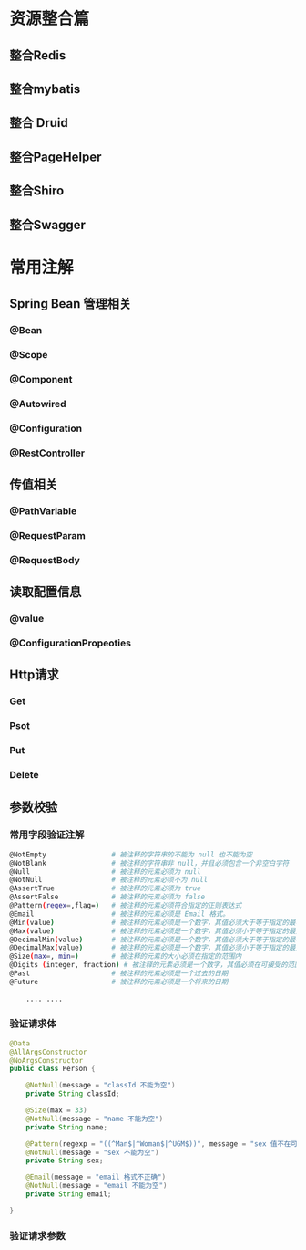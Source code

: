 # 资源整合篇




## 整合Redis





## 整合mybatis







## 整合 Druid









## 整合PageHelper





## 整合Shiro



## 整合Swagger









# 常用注解



## Spring Bean 管理相关



  ### @Bean



### @Scope



### @Component



### @Autowired



### @Configuration



### @RestController

 

## 传值相关

### @PathVariable









### @RequestParam





### @RequestBody





## 读取配置信息

###  @value








### @ConfigurationPropeoties





##  Http请求



### Get







### Psot



### Put





### Delete













## 参数校验



### 常用字段验证注解

~~~bash
@NotEmpty             	 # 被注释的字符串的不能为 null 也不能为空
@NotBlank 				 # 被注释的字符串非 null，并且必须包含一个非空白字符
@Null 					 # 被注释的元素必须为 null
@NotNull 				 # 被注释的元素必须不为 null
@AssertTrue 			 # 被注释的元素必须为 true
@AssertFalse 			 # 被注释的元素必须为 false
@Pattern(regex=,flag=)	 # 被注释的元素必须符合指定的正则表达式
@Email 					 # 被注释的元素必须是 Email 格式。
@Min(value)				 # 被注释的元素必须是一个数字，其值必须大于等于指定的最小值
@Max(value)				 # 被注释的元素必须是一个数字，其值必须小于等于指定的最大值
@DecimalMin(value)		 # 被注释的元素必须是一个数字，其值必须大于等于指定的最小值
@DecimalMax(value) 		 # 被注释的元素必须是一个数字，其值必须小于等于指定的最大值
@Size(max=, min=)		 # 被注释的元素的大小必须在指定的范围内
@Digits (integer, fraction) # 被注释的元素必须是一个数字，其值必须在可接受的范围内
@Past					 # 被注释的元素必须是一个过去的日期
@Future 				 # 被注释的元素必须是一个将来的日期
    
    .... ....
~~~







### 验证请求体

~~~java
@Data
@AllArgsConstructor
@NoArgsConstructor
public class Person {

    @NotNull(message = "classId 不能为空")
    private String classId;

    @Size(max = 33)
    @NotNull(message = "name 不能为空")
    private String name;

    @Pattern(regexp = "((^Man$|^Woman$|^UGM$))", message = "sex 值不在可选范围")
    @NotNull(message = "sex 不能为空")
    private String sex;

    @Email(message = "email 格式不正确")
    @NotNull(message = "email 不能为空")
    private String email;

}
~~~





### 验证请求参数








































